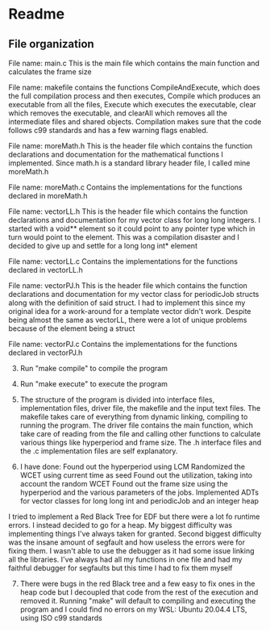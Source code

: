 # Readme
## File organization
File name: main.c
   This is the main file which contains the main function and calculates the frame size
   
   File name: makefile
   contains the functions CompileAndExecute, which does the full compilation process and then executes, Compile which produces an executable from all the files, Execute which executes the executable, clear which removes the executable, and clearAll which removes all the intermediate files and shared objects. Compilation makes sure that the code follows c99 standards and has a few warning flags enabled.
   
   File name: moreMath.h
   This is the header file which contains the function declarations and documentation for the mathematical functions I implemented. Since math.h is a standard library header file, I called mine moreMath.h
   
   File name: moreMath.c
   Contains the implementations for the functions declared in moreMath.h
   
   File name: vectorLL.h
   This is the header file which contains the function declarations and documentation for my vector class for long long integers. I started with a void** element so it could point to any pointer type which in turn would point to the element. This was a compilation disaster and I decided to give up and settle for a long long int* element
   
   File name: vectorLL.c
   Contains the implementations for the functions declared in vectorLL.h
   
   File name: vectorPJ.h
   This is the header file which contains the function declarations and documentation for my vector class for periodicJob structs along with the definition of said struct. I had to implement this since my original idea for a work-around for a template vector didn't work. Despite being almost the same as vectorLL, there were a lot of unique problems because of the element being a struct
   
   File name: vectorPJ.c
   Contains the implementations for the functions declared in vectorPJ.h

3) Run "make compile" to compile the program

4) Run "make execute" to execute the program

5) The structure of the program is divided into interface files, implementation files, driver file, the makefile and the input text files. The makefile takes care of everything from dynamic linking, compiling to running the program. The driver file contains the main function, which take care of reading from the file and calling other functions to calculate various things like hyperperiod and frame size. The .h interface files and the .c implementation files are self explanatory. 

6) I have done:
	Found out the hyperperiod using LCM
	Randomized the WCET using current time as seed
	Found out the utilization, taking into account the random WCET
	Found out the frame size using the hyperperiod and the various parameters of the jobs.
	Implemented ADTs for vector classes for long long int and periodicJob and an integer heap

I tried to implement a Red Black Tree for EDF but there were a lot fo runtime errors. I instead decided to go for a heap. My biggest difficulty was implementing things I've always taken for granted. Second biggest difficulty was the insane amount of segfault and how useless the errors were for fixing them. I wasn't able to use the debugger as it had some issue linking all the libraries. I've always had all my functions in one file and had my faithful debugger for segfaults but this time I had to fix them myself

7) There were bugs in the red Black tree and a few easy to fix ones in the heap code but I decoupled that code from the rest of the execution and removed it. Running "make" will default to compiling and executing the program and I could find no errors on my WSL: Ubuntu 20.04.4 LTS, using ISO c99 standards
